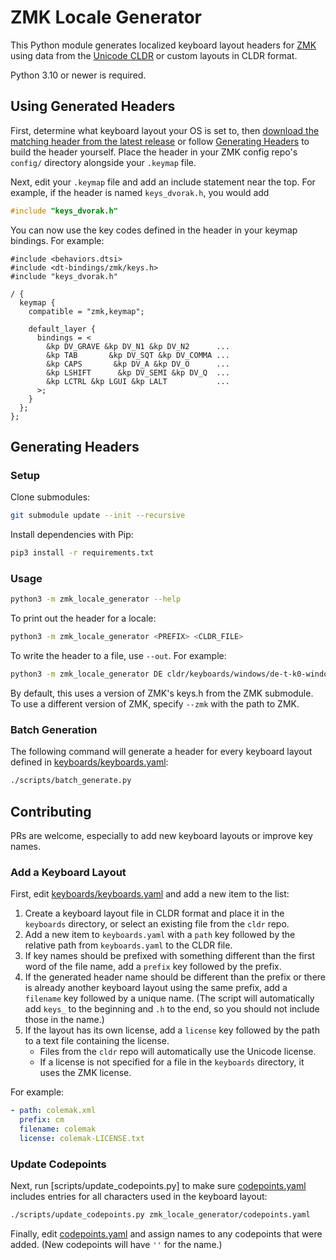 # ZMK Locale Generator

This Python module generates localized keyboard layout headers for [ZMK](https://zmk.dev) using data from the [Unicode CLDR](https://github.com/unicode-org/cldr) or custom layouts in CLDR format.

Python 3.10 or newer is required.

## Using Generated Headers

First, determine what keyboard layout your OS is set to, then [download the matching header from the latest release](https://github.com/joelspadin/zmk-locale-generator/releases) or follow [Generating Headers](#generating-headers) to build the header yourself. Place the header in your ZMK config repo's `config/` directory alongside your `.keymap` file.

Next, edit your `.keymap` file and add an include statement near the top. For example, if the header is named `keys_dvorak.h`, you would add

```c
#include "keys_dvorak.h"
```

You can now use the key codes defined in the header in your keymap bindings. For example:

```devicetree
#include <behaviors.dtsi>
#include <dt-bindings/zmk/keys.h>
#include "keys_dvorak.h"

/ {
  keymap {
    compatible = "zmk,keymap";

    default_layer {
      bindings = <
        &kp DV_GRAVE &kp DV_N1 &kp DV_N2      ...
        &kp TAB       &kp DV_SQT &kp DV_COMMA ...
        &kp CAPS       &kp DV_A &kp DV_O      ...
        &kp LSHIFT      &kp DV_SEMI &kp DV_Q  ...
        &kp LCTRL &kp LGUI &kp LALT           ...
      >;
    }
  };
};
```

## Generating Headers

### Setup

Clone submodules:

```sh
git submodule update --init --recursive
```

Install dependencies with Pip:

```sh
pip3 install -r requirements.txt
```

### Usage

```sh
python3 -m zmk_locale_generator --help
```

To print out the header for a locale:

```sh
python3 -m zmk_locale_generator <PREFIX> <CLDR_FILE>
```

To write the header to a file, use `--out`. For example:

```sh
python3 -m zmk_locale_generator DE cldr/keyboards/windows/de-t-k0-windows.xml --out keys_de.h
```

By default, this uses a version of ZMK's keys.h from the ZMK submodule. To use a different version of ZMK, specify `--zmk` with the path to ZMK.

### Batch Generation

The following command will generate a header for every keyboard layout defined in [keyboards/keyboards.yaml](keyboards/keyboards.yaml):

```sh
./scripts/batch_generate.py
```

## Contributing

PRs are welcome, especially to add new keyboard layouts or improve key names.

### Add a Keyboard Layout

First, edit [keyboards/keyboards.yaml](keyboards/keyboards.yaml) and add a new item to the list:

1. Create a keyboard layout file in CLDR format and place it in the `keyboards` directory, or select an existing file from the `cldr` repo.
2. Add a new item to `keyboards.yaml` with a `path` key followed by the relative path from `keyboards.yaml` to the CLDR file.
3. If key names should be prefixed with something different than the first word of the file name, add a `prefix` key followed by the prefix.
4. If the generated header name should be different than the prefix or there is already another keyboard layout using the same prefix, add a `filename` key followed by a unique name. (The script will automatically add `keys_` to the beginning and `.h` to the end, so you should not include those in the name.)
5. If the layout has its own license, add a `license` key followed by the path to a text file containing the license.
   - Files from the `cldr` repo will automatically use the Unicode license.
   - If a license is not specified for a file in the `keyboards` directory, it uses the ZMK license.

For example:

```yaml
- path: colemak.xml
  prefix: cm
  filename: colemak
  license: colemak-LICENSE.txt
```

### Update Codepoints

Next, run [scripts/update_codepoints.py] to make sure [codepoints.yaml](zmk_locale_generator/codepoints.yaml) includes entries for all characters used in the keyboard layout:

```sh
./scripts/update_codepoints.py zmk_locale_generator/codepoints.yaml
```

Finally, edit [codepoints.yaml](zmk_locale_generator/codepoints.yaml) and assign names to any codepoints that were added. (New codepoints will have `''` for the name.)

